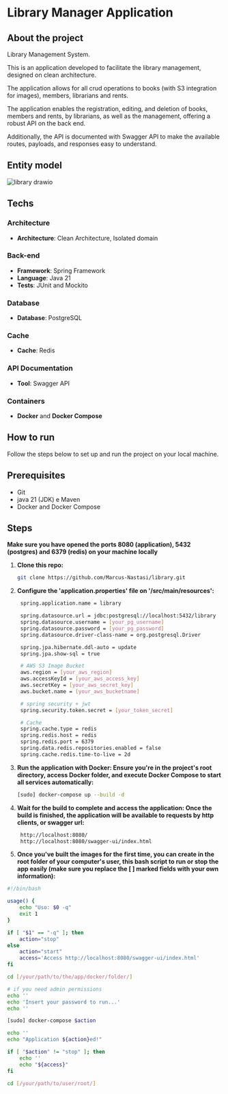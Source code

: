 # Library Manager Application

## About the project

Library Management System.

This is an application developed to facilitate the library management, designed on clean architecture.

The application allows for all crud operations to books (with S3 integration for images), members, librarians and rents.

The application enables the registration, editing, and deletion of books, members and rents, by librarians, as well as the management, offering a robust API on the back end.

Additionally, the API is documented with Swagger API to make the available routes, payloads, and responses easy to understand.

## Entity model
![library drawio](https://github.com/user-attachments/assets/8aee0522-798b-49d9-bb71-9594cd3db7c1)

## Techs

### Architecture
- **Architecture**: Clean Architecture, Isolated domain

### Back-end
- **Framework**: Spring Framework
- **Language**: Java 21
- **Tests**: JUnit and Mockito

### Database
- **Database**: PostgreSQL

### Cache
- **Cache**: Redis

### API Documentation
- **Tool**: Swagger API

### Containers
- **Docker** and **Docker Compose**

## How to run

Follow the steps below to set up and run the project on your local machine.

## Prerequisites

- Git
- java 21 (JDK) e Maven
- Docker and Docker Compose

## Steps

**Make sure you have opened the ports 8080 (application), 5432 (postgres) and 6379 (redis) on your machine locally**

1. **Clone this repo:**
   ```bash
   git clone https://github.com/Marcus-Nastasi/library.git

2. **Configure the 'application.properties' file on '/src/main/resources':**
   ```bash
    spring.application.name = library

    spring.datasource.url = jdbc:postgresql://localhost:5432/library
    spring.datasource.username = [your_pg_username]
    spring.datasource.password = [your_pg_password]
    spring.datasource.driver-class-name = org.postgresql.Driver

    spring.jpa.hibernate.ddl-auto = update
    spring.jpa.show-sql = true

    # AWS S3 Image Bucket
    aws.region = [your_aws_region]
    aws.accessKeyId = [your_aws_access_key]
    aws.secretKey = [your_aws_secret_key]
    aws.bucket.name = [your_aws_bucketname]

    # spring security + jwt
    spring.security.token.secret = [your_token_secret]

    # Cache
    spring.cache.type = redis
    spring.redis.host = redis
    spring.redis.port = 6379
    spring.data.redis.repositories.enabled = false
    spring.cache.redis.time-to-live = 2d

3. **Run the application with Docker: Ensure you're in the project's root directory, access Docker folder, and execute Docker Compose to start all services automatically:**
    ```bash
    [sudo] docker-compose up --build -d

4. **Wait for the build to complete and access the application: Once the build is finished, the application will be available to requests by http clients, or swagger url:**
   ```bash
    http://localhost:8080/
    http://localhost:8080/swagger-ui/index.html

5. **Once you've built the images for the first time, you can create in the root folder of your computer's user, this bash script to run or stop the app easily (make sure you replace the [ ] marked fields with your own information):**
  ```bash
  #!/bin/bash

  usage() {
      echo "Uso: $0 -q"
      exit 1
  }

  if [ "$1" == "-q" ]; then
      action="stop"
  else
      action="start"
      access='Access http://localhost:8080/swagger-ui/index.html'
  fi

  cd [/your/path/to/the/app/docker/folder/]

  # if you need admin permissions
  echo ''
  echo 'Insert your password to run...'
  echo ''

  [sudo] docker-compose $action

  echo ''
  echo "Application ${action}ed!"

  if [ "$action" != "stop" ]; then
      echo ''
      echo "${access}"
  fi

  cd [/your/path/to/user/root/]

